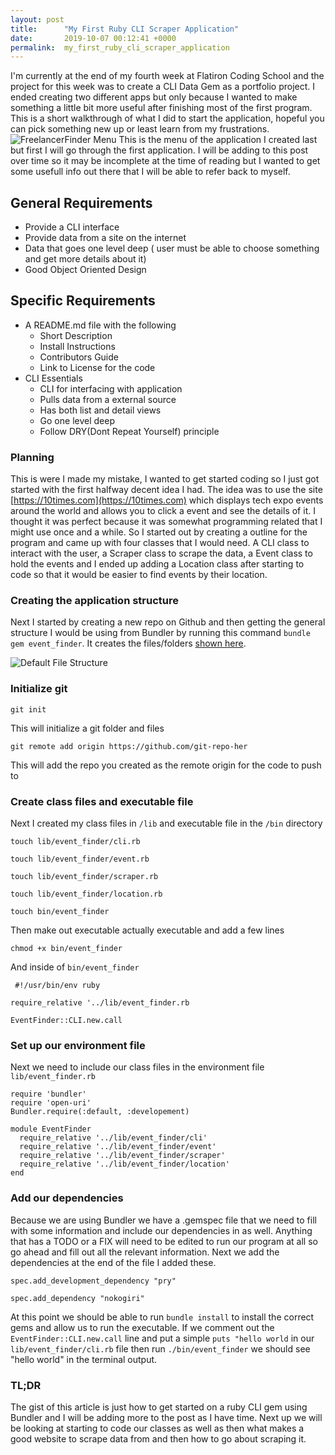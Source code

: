 ```yaml
---
layout: post
title:      "My First Ruby CLI Scraper Application"
date:       2019-10-07 00:12:41 +0000
permalink:  my_first_ruby_cli_scraper_application
---
```



I'm currently at the end of my fourth week at Flatiron Coding School and the project for this week was to create a CLI Data Gem as a portfolio project.  I ended creating two different apps but only because I wanted to make something a little bit more useful after finishing most of the first program.  This is a short walkthrough of what I did to start the application, hopeful you can pick something new up or least learn from my frustrations.
![FreelancerFinder Menu](https://i.ibb.co/N6v8ffq/freelancer-finder-menu.png)
This is the menu of the application I created last but first I will go through the first application.  I will be adding to this post over time so it may be incomplete at the time of reading but I wanted to get some usefull info out there that I will be able to refer back to myself.

## General Requirements  
 - Provide a CLI interface 
 - Provide data from a site on the internet 
 - Data that goes one level deep ( user must be able to choose something and get more details about it)
 - Good Object Oriented Design

## Specific Requirements 
- A README.md file with the following
  - Short Description 
  - Install Instructions
  - Contributors Guide
  - Link to License for the code
- CLI Essentials 
  - CLI for interfacing with application 
  - Pulls data from a external source
  - Has both list and detail views
  - Go one level deep 
  - Follow DRY(Dont Repeat Yourself) principle


### Planning 

This is were I made my mistake, I wanted to get started coding so I just got started with the first halfway decent idea I had.  The idea was to use the site [https://10times.com](https://10times.com) which displays tech expo events around the world and allows you to click a event and see the details of it.  I thought it was perfect because it was somewhat programming related that I might use once and a while.  So I started out by creating a outline for the program and came up with four classes that I would need.  A CLI class to interact with the user, a Scraper class to scrape the data, a Event class to hold the events and I ended up adding a Location class after starting to code so that it would be easier to find events by their location.  

### Creating the application structure

Next I started by creating a new repo on Github and then getting the general structure I would be using from Bundler by running this command `bundle gem event_finder`.  It creates the files/folders [shown here](https://drive.google.com/open?id=1DJmMK86bSK0-XoYZ2SJDZg33hjgscrMi).

![Default File Structure](https://i.ibb.co/bBFMKyB/bundle-gem-structure.png)

### Initialize git 

  ```git init```

This will initialize a git folder and files 

  ```git remote add origin https://github.com/git-repo-her```

This will add the repo you created as the remote origin for the code to push to

### Create class files and executable file

Next I created my class files in `/lib` and executable file in the `/bin` directory

```touch lib/event_finder/cli.rb```

```touch lib/event_finder/event.rb```

```touch lib/event_finder/scraper.rb```

```touch lib/event_finder/location.rb```

```touch bin/event_finder```

Then make out executable actually executable and add a few lines

```chmod +x bin/event_finder```

And inside of `bin/event_finder`

```
 #!/usr/bin/env ruby

require_relative '../lib/event_finder.rb 

EventFinder::CLI.new.call
```

### Set up our environment file

Next we need to include our class files in the environment file `lib/event_finder.rb`

```
require 'bundler'
require 'open-uri'
Bundler.require(:default, :developement)

module EventFinder
  require_relative '../lib/event_finder/cli'
  require_relative '../lib/event_finder/event'
  require_relative '../lib/event_finder/scraper'
  require_relative '../lib/event_finder/location'
end 
```

### Add our dependencies

Because we are using Bundler we have a .gemspec file that we need to fill with some information and include our dependencies in as well.  Anything that has a TODO or a FIX will need to be edited to run our program at all so go ahead and fill out all the relevant information.  Next we add the dependencies at the end of the file I added these.

```
spec.add_development_dependency "pry"

spec.add_dependency "nokogiri"
```

At this point we should be able to run `bundle install` to install the correct gems and allow us to run the executable.  If we comment out the `EventFinder::CLI.new.call` line and put a simple `puts "hello world` in our `lib/event_finder/cli.rb` file then run `./bin/event_finder` we should see "hello world" in the terminal output.

### TL;DR 
The gist of this article is just how to get started on a ruby CLI gem using Bundler and I will be adding more to the post as I have time.  Next up we will be looking at starting to code our classes as well as then what makes a good website to scrape data from and then how to go about scraping it.








